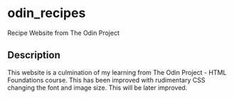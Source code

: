 # odin_recipes
Recipe Website from The Odin Project

## Description
This website is a culmination of my learning from The Odin Project - HTML Foundations course. This has been improved with rudimentary CSS changing the font and image size. This will be later improved.